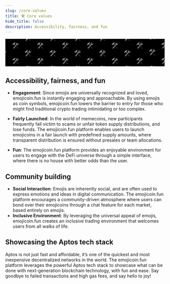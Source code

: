 ```yaml
---
slug: /core-values
title: 🛠️ Core values
hide_title: false
description: Accessibility, fairness, and fun
---
```


<!---
cspell:word memecoins
cspell:word presales
-->

![build](./build-banner.png "build")

## Accessibility, fairness, and fun

- **Engagement**: Since emojis are universally recognized and loved,
  emojicoin.fun is instantly engaging and approachable. By using emojis as coin
  symbols, emojicoin.fun lowers the barrier to entry for those who might find
  traditional crypto trading intimidating or too complex.

- **Fairly Launched**: In the world of memecoins, new participants frequently
  fall victim to scams or unfair token supply distributions, and lose funds.
  The emojicoin.fun platform enables users to launch emojicoins in a fair launch
  with predefined supply amounts, where transparent distribution is ensured
  without presales or team allocations.

- **Fun**: The emojicoin.fun platform provides an enjoyable environment for
  users to engage with the DeFi universe through a simple interface, where there
  is no house with better odds than the user.

## Community building

- **Social Interaction**: Emojis are inherently social, and are often used to
  express emotions and ideas in digital communication. The emojicoin.fun
  platform encourages a community-driven atmosphere where users can bond over
  their emojicoins through a chat feature for each market, based entirely on
  emojis.
- **Inclusive Environment**: By leveraging the universal appeal of emojis,
  emojicoin.fun creates an inclusive trading environment that welcomes users
  from all walks of life.

## Showcasing the Aptos tech stack

Aptos is not just fast and affordable, it’s one of the quickest and most
inexpensive decentralized networks in the world. The emojicoin.fun platform
leverages the powerful Aptos tech stack to showcase what can be done with
next-generation blockchain technology, with fun and ease. Say goodbye to failed
transactions and high gas fees, and say hello to joy!
